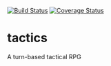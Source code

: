[![Build Status](https://travis-ci.org/kjwilcox/tactics.svg?branch=master)](https://travis-ci.org/kjwilcox/tactics)
[![Coverage Status](https://coveralls.io/repos/github/kjwilcox/tactics/badge.svg?branch=master)](https://coveralls.io/github/kjwilcox/tactics?branch=master)
# tactics
A turn-based tactical RPG
